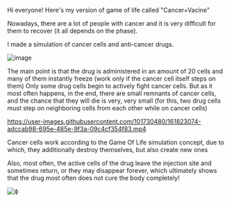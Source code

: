 Hi everyone!
Here's my version of game of life called "Cancer+Vacine"

Nowadays, there are a lot of people with cancer and it is very difficult for them to recover (it all depends on the phase).

I made a simulation of cancer cells and anti-cancer drugs.

![image](https://user-images.githubusercontent.com/101730480/161820748-a5f75f57-0ee6-4d95-b5ca-9cea464e7391.png)

The main point is that the drug is administered in an amount of 20 cells and many of them instantly freeze (work only if the cancer cell itself steps on them) Only some drug cells begin to actively fight cancer cells. But as it most often happens, in the end, there are small remnants of cancer cells, and the chance that they will die is very, very small (for this, two drug cells must step on neighboring cells from each other while on cancer cells)



https://user-images.githubusercontent.com/101730480/161823074-adccab98-695e-485e-9f3a-09c4cf354f83.mp4

Cancer cells work according to the Game Of Life simulation concept, due to which, they additionally destroy themselves, but also create new ones
 
Also, most often, the active cells of the drug leave the injection site and sometimes return, or they may disappear forever, which ultimately shows that the drug most often does not cure the body completely!

![ф](https://user-images.githubusercontent.com/101730480/161824219-92bbbcf5-3bc5-4b15-9b4c-9d52c79a6aea.PNG)
